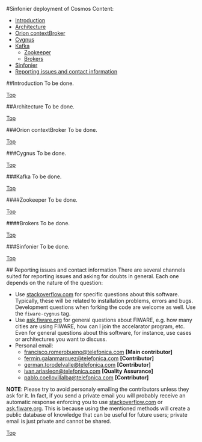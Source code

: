 #<a name="top"></a>Sinfonier deployment of Cosmos
Content:

* [Introduction](#section1)
* [Architecture](#section2)
* [Orion contextBroker](#section3)
* [Cygnus](#section4)
* [Kafka](#section5)
    * [Zookeeper](#section5.1)
    * [Brokers](#section5.2)
* [Sinfonier](#section6)
* [Reporting issues and contact information](#section7)

##<a name="section1"></a>Introduction
To be done.

[Top](#top)

##<a name="section2"></a>Architecture
To be done.

[Top](#top)

###<a name="section3"></a>Orion contextBroker
To be done.

[Top](#top)

###<a name="section4"></a>Cygnus
To be done.

[Top](#top)

###<a name="section5"></a>Kafka
To be done.

[Top](#top)

####<a name="section5.1"></a>Zookeeper
To be done.

[Top](#top)

####<a name="section5.2"></a>Brokers
To be done.

[Top](#top)

###<a name="section6"></a>Sinfonier
To be done.

[Top](#top)

##<a name="section7"></a> Reporting issues and contact information
There are several channels suited for reporting issues and asking for doubts in general. Each one depends on the nature of the question:

* Use [stackoverflow.com](http://stackoverflow.com) for specific questions about this software. Typically, these will be related to installation problems, errors and bugs. Development questions when forking the code are welcome as well. Use the `fiware-cygnus` tag.
* Use [ask.fiware.org](https://ask.fiware.org/questions/) for general questions about FIWARE, e.g. how many cities are using FIWARE, how can I join the accelarator program, etc. Even for general questions about this software, for instance, use cases or architectures you want to discuss.
* Personal email:
    * [francisco.romerobueno@telefonica.com](mailto:francisco.romerobueno@telefonica.com) **[Main contributor]**
    * [fermin.galanmarquez@telefonica.com](mailto:fermin.galanmarquez@telefonica.com) **[Contributor]**
    * [german.torodelvalle@telefonica.com](german.torodelvalle@telefonica.com) **[Contributor]**
    * [ivan.ariasleon@telefonica.com](mailto:ivan.ariasleon@telefonica.com) **[Quality Assurance]**
    * [pablo.coellovillalba@telefonica.com](mailto:pablo.coellovillalba@telefonica.com) **[Contributor]**

**NOTE**: Please try to avoid personaly emailing the contributors unless they ask for it. In fact, if you send a private email you will probably receive an automatic response enforcing you to use [stackoverflow.com](stackoverflow.com) or [ask.fiware.org](https://ask.fiware.org/questions/). This is because using the mentioned methods will create a public database of knowledge that can be useful for future users; private email is just private and cannot be shared.

[Top](#top)

